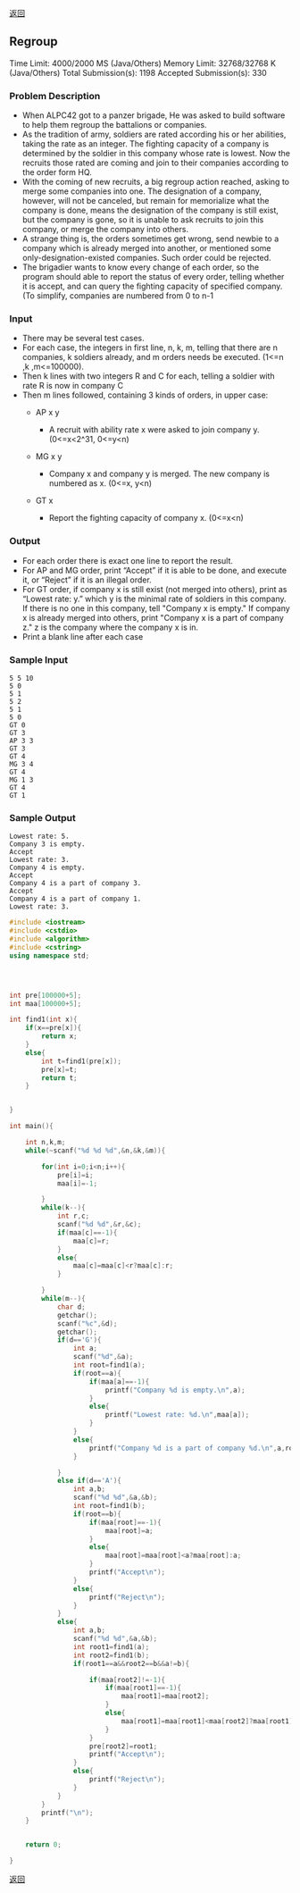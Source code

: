 ﻿[返回](https://github.com/superkunn/acmer#poj)
## Regroup

Time Limit: 4000/2000 MS (Java/Others)    Memory Limit: 32768/32768 K (Java/Others)
Total Submission(s): 1198    Accepted Submission(s): 330


### Problem Description
* When ALPC42 got to a panzer brigade, He was asked to build software to help them regroup the battalions or companies.
* As the tradition of army, soldiers are rated according his or her abilities, taking the rate as an integer. The fighting capacity of a company is determined by the soldier in this company whose rate is lowest. Now the recruits those rated are coming and join to their companies according to the order form HQ.
* With the coming of new recruits, a big regroup action reached, asking to merge some companies into one. The designation of a company, however, will not be canceled, but remain for memorialize what the company is done, means the designation of the company is still exist, but the company is gone, so it is unable to ask recruits to join this company, or merge the company into others.
* A strange thing is, the orders sometimes get wrong, send newbie to a company which is already merged into another, or mentioned some only-designation-existed companies. Such order could be rejected.
* The brigadier wants to know every change of each order, so the program should able to report the status of every order, telling whether it is accept, and can query the fighting capacity of specified company. (To simplify, companies are numbered from 0 to n-1
 

### Input
* There may be several test cases.
* For each case, the integers in first line, n, k, m, telling that there are n companies, k soldiers already, and m orders needs be executed. (1<=n ,k ,m<=100000).
* Then k lines with two integers R and C for each, telling a soldier with rate R is now in company C
* Then m lines followed, containing 3 kinds of orders, in upper case:
  * AP x y
    * A recruit with ability rate x were asked to join company y. (0<=x<2^31, 0<=y<n)

  * MG x y
    * Company x and company y is merged. The new company is numbered as x. (0<=x, y<n)

  * GT x
    * Report the fighting capacity of company x. (0<=x<n)
 

### Output
* For each order there is exact one line to report the result.
* For AP and MG order, print “Accept” if it is able to be done, and execute it, or “Reject” if it is an illegal order.
* For GT order, if company x is still exist (not merged into others), print as “Lowest rate: y.” which y is the minimal rate of soldiers in this company. If there is no one in this company, tell "Company x is empty." If company x is already merged into others, print "Company x is a part of company z." z is the company where the company x is in.
* Print a blank line after each case
 

### Sample Input
```
5 5 10
5 0
5 1
5 2
5 1
5 0
GT 0
GT 3
AP 3 3
GT 3
GT 4
MG 3 4
GT 4
MG 1 3
GT 4
GT 1
```

### Sample Output
```
Lowest rate: 5.
Company 3 is empty.
Accept
Lowest rate: 3.
Company 4 is empty.
Accept
Company 4 is a part of company 3.
Accept
Company 4 is a part of company 1.
Lowest rate: 3.
```

```c++
#include <iostream>
#include <cstdio>
#include <algorithm>
#include <cstring>
using namespace std;




int pre[100000+5];
int maa[100000+5];

int find1(int x){
    if(x==pre[x]){
        return x;
    }
    else{
        int t=find1(pre[x]);
        pre[x]=t;
        return t;
    }


}

int main(){

    int n,k,m;
    while(~scanf("%d %d %d",&n,&k,&m)){

        for(int i=0;i<n;i++){
            pre[i]=i;
            maa[i]=-1;

        }
        while(k--){
            int r,c;
            scanf("%d %d",&r,&c);
            if(maa[c]==-1){
                maa[c]=r;
            }
            else{
                maa[c]=maa[c]<r?maa[c]:r;
            }

        }
        while(m--){
            char d;
            getchar();
            scanf("%c",&d);
            getchar();
            if(d=='G'){
                int a;
                scanf("%d",&a);
                int root=find1(a);
                if(root==a){
                    if(maa[a]==-1){
                        printf("Company %d is empty.\n",a);
                    }
                    else{
                        printf("Lowest rate: %d.\n",maa[a]);
                    }
                }
                else{
                    printf("Company %d is a part of company %d.\n",a,root);
                }

            }
            else if(d=='A'){
                int a,b;
                scanf("%d %d",&a,&b);
                int root=find1(b);
                if(root==b){
                    if(maa[root]==-1){
                        maa[root]=a;
                    }
                    else{
                        maa[root]=maa[root]<a?maa[root]:a;
                    }
                    printf("Accept\n");
                }
                else{
                    printf("Reject\n");
                }
            }
            else{
                int a,b;
                scanf("%d %d",&a,&b);
                int root1=find1(a);
                int root2=find1(b);
                if(root1==a&&root2==b&&a!=b){

                    if(maa[root2]!=-1){
                        if(maa[root1]==-1){
                            maa[root1]=maa[root2];
                        }
                        else{
                            maa[root1]=maa[root1]<maa[root2]?maa[root1]:maa[root2];
                        }
                    }
                    pre[root2]=root1;
                    printf("Accept\n");
                }
                else{
                    printf("Reject\n");
                }
            }
        }
        printf("\n");
    }


    return 0;

}

```
[返回](https://github.com/superkunn/acmer#poj)